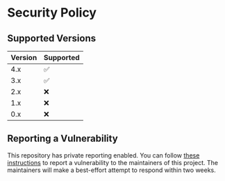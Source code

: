 # Security Policy

## Supported Versions

| Version | Supported          |
| ------- | ------------------ |
| 4.x   | :white_check_mark: |
| 3.x   | :white_check_mark: |
| 2.x   | :x: |
| 1.x   | :x: |
| 0.x   | :x: |

## Reporting a Vulnerability

This repository has private reporting enabled. You can follow [these instructions](https://docs.github.com/en/code-security/security-advisories/guidance-on-reporting-and-writing-information-about-vulnerabilities/privately-reporting-a-security-vulnerability#privately-reporting-a-security-vulnerability) to report a vulnerability to the maintainers of this project. The maintainers will make a best-effort attempt to respond within two weeks.
